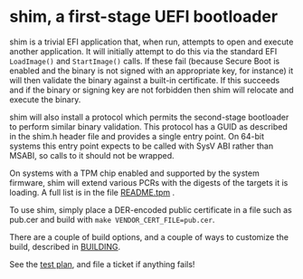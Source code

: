 # shim, a first-stage UEFI bootloader

shim is a trivial EFI application that, when run, attempts to open and
execute another application. It will initially attempt to do this via the
standard EFI `LoadImage()` and `StartImage()` calls. If these fail (because Secure
Boot is enabled and the binary is not signed with an appropriate key, for
instance) it will then validate the binary against a built-in certificate. If
this succeeds and if the binary or signing key are not forbidden then shim
will relocate and execute the binary.

shim will also install a protocol which permits the second-stage bootloader
to perform similar binary validation. This protocol has a GUID as described
in the shim.h header file and provides a single entry point. On 64-bit systems
this entry point expects to be called with SysV ABI rather than MSABI, so calls
to it should not be wrapped.

On systems with a TPM chip enabled and supported by the system firmware,
shim will extend various PCRs with the digests of the targets it is
loading.  A full list is in the file [README.tpm](README.tpm) .

To use shim, simply place a DER-encoded public certificate in a file such as
pub.cer and build with `make VENDOR_CERT_FILE=pub.cer`.

There are a couple of build options, and a couple of ways to customize the
build, described in [BUILDING](BUILDING).

See the [test plan](testplan.txt), and file a ticket if anything fails!
